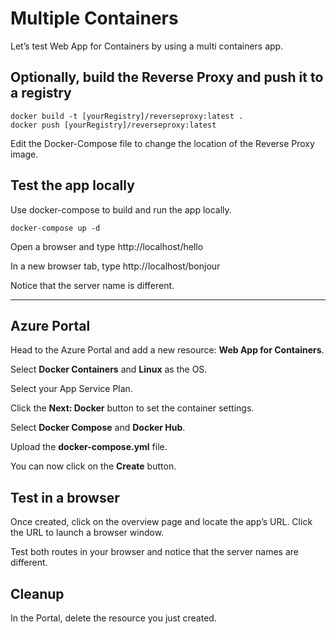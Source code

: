 # Multiple Containers

Let’s test Web App for Containers by using a multi containers app.

## Optionally, build the Reverse Proxy and push it to a registry

    docker build -t [yourRegistry]/reverseproxy:latest .
    docker push [yourRegistry]/reverseproxy:latest

Edit the Docker-Compose file to change the location of the Reverse Proxy image.

## Test the app locally

Use docker-compose to build and run the app locally.

    docker-compose up -d

Open a browser and type http://localhost/hello

In a new browser tab, type http://localhost/bonjour

Notice that the server name is different.

---

## Azure Portal

Head to the Azure Portal and add a new resource: **Web App for Containers**.

Select **Docker Containers** and **Linux** as the OS.

Select your App Service Plan.

Click the **Next: Docker** button to set the container settings.

Select **Docker Compose** and **Docker Hub**.

Upload the **docker-compose.yml** file.

You can now click on the **Create** button.

## Test in a browser

Once created, click on the overview page and locate the app’s URL.  Click the URL to launch a browser window.

Test both routes in your browser and notice that the server names are different.

## Cleanup

In the Portal, delete the resource you just created.

